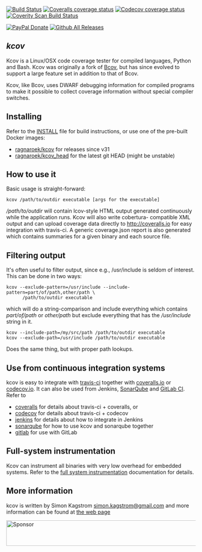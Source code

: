 [![Build Status](https://travis-ci.org/SimonKagstrom/kcov.svg?branch=master)](https://travis-ci.org/SimonKagstrom/kcov) [![Coveralls coverage status](https://img.shields.io/coveralls/SimonKagstrom/kcov.svg)](https://coveralls.io/r/SimonKagstrom/kcov?branch=master) [![Codecov coverage status](https://codecov.io/gh/SimonKagstrom/kcov/branch/master/graph/badge.svg)](https://codecov.io/gh/SimonKagstrom/kcov) [![Coverity Scan Build Status](https://scan.coverity.com/projects/2844/badge.svg)](https://scan.coverity.com/projects/2844)

[![PayPal Donate](https://img.shields.io/badge/paypal-donate-blue.svg)](https://www.paypal.com/cgi-bin/webscr?cmd=_donations&business=simon.kagstrom%40gmail%2ecom&lc=US&item_name=Simon%20Kagstrom&item_number=kcov&currency_code=USD&bn=PP%2dDonationsBF%3abtn_donate_LG%2egif%3aNonHosted) [![Github All Releases](https://img.shields.io/github/downloads/atom/atom/total.svg)](https://github.com/SimonKagstrom/kcov/)

## *kcov*
Kcov is a Linux/OSX code coverage tester for compiled languages, Python and Bash.
Kcov was originally a fork of [Bcov](http://bcov.sf.net), but has since
evolved to support a large feature set in addition to that of Bcov.

Kcov, like Bcov, uses DWARF debugging information for compiled programs to
make it possible to collect coverage information without special compiler
switches.

Installing
----------
Refer to the [INSTALL](INSTALL.md) file for build instructions, or use one of the pre-built Docker images:

* [ragnaroek/kcov](https://hub.docker.com/r/ragnaroek/kcov/) for releases since v31
* [ragnaroek/kcov_head](https://hub.docker.com/r/ragnaroek/kcov_head/) for the latest git HEAD (might be unstable)

How to use it
-------------
Basic usage is straight-forward:

```
kcov /path/to/outdir executable [args for the executable]
```

*/path/to/outdir* will contain lcov-style HTML output generated
continuously while the application runs. Kcov will also write cobertura-
compatible XML output and can upload coverage data directly to
http://coveralls.io for easy integration with travis-ci. A generic
coverage.json report is also generated which contains summaries for a given
binary and each source file.

Filtering output
----------------
It's often useful to filter output, since e.g., /usr/include is seldom of interest.
This can be done in two ways:

```
kcov --exclude-pattern=/usr/include --include-pattern=part/of/path,other/path \
      /path/to/outdir executable
```

which will do a string-comparison and include everything which contains
*part/of/path* or *other/path* but exclude everything that has the
*/usr/include* string in it.

```
kcov --include-path=/my/src/path /path/to/outdir executable
kcov --exclude-path=/usr/include /path/to/outdir executable
```

Does the same thing, but with proper path lookups.

Use from continuous integration systems
---------------------------------------
kcov is easy to integrate with [travis-ci](http://travis-ci.org) together with
[coveralls.io](http://coveralls.io) or [codecov.io](http://codecov.io). It can also
be used from Jenkins, [SonarQube](http://sonarqube.org) and [GitLab CI](http://gitlab.com).
Refer to

* [coveralls](doc/coveralls.md) for details about travis-ci + coveralls, or
* [codecov](doc/coveralls.md) for details about travis-ci + codecov
* [jenkins](doc/jenkins.md) for details about how to integrate in Jenkins
* [sonarqube](doc/sonarqube.md) for how to use kcov and sonarqube together
* [gitlab](doc/gitlab.md) for use with GitLab

Full-system instrumentation
---------------------------
Kcov can instrument all binaries with very low overhead for embedded systems.
Refer to the [full system instrumentation](doc/full-system-instrumentation.md) documentation for details.

More information
----------------
kcov is written by Simon Kagstrom <simon.kagstrom@gmail.com> and more
information can be found at [the web page](http://simonkagstrom.github.com/kcov/index.html)

<a target='_blank' rel='nofollow' href='https://app.codesponsor.io/link/xwwdAkPFUq2E5FR2au745CiZ/SimonKagstrom/kcov'>
  <img alt='Sponsor' width='888' height='68' src='https://app.codesponsor.io/embed/xwwdAkPFUq2E5FR2au745CiZ/SimonKagstrom/kcov.svg' />
</a>
